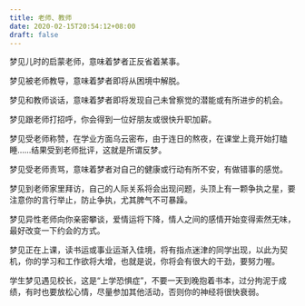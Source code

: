 ```yaml
---
title: 老师、教师
date: 2020-02-15T20:54:12+08:00
draft: false
---
```


梦见儿时的启蒙老师，意味着梦者正反省着某事。


梦见被老师教导，意味着梦者即将从困境中解脱。


梦见和教师谈话，意味着梦者即将发现自己未曾察觉的潜能或有所进步的机会。


梦见跟老师打招呼，你会得到一位好朋友或很快升职加薪。


梦见受老师称赞，在学业方面乌云密布，由于连日的熬夜，在课堂上竟开始打瞌睡……结果受到老师批评，这就是所谓反梦。


梦见受老师责骂，意味着梦者对自己的健康或行动有所不安，有做错事的感觉。


梦见到老师家里拜访，自己的人际关系将会出现问题，头顶上有一颗争执之星，要注意你的言行举止，防止争执，尤其脾气不可暴躁。


梦见异性老师向你亲密攀谈，爱情运将下降，情人之间的感情开始变得索然无味，最好改变一下约会的方式。


梦见正在上课，读书运或事业运渐入佳境，将有指点迷津的同学出现，以此为契机，你的学习和工作欲将大增，也就是说，你将会有很大的干劲，要努力喔。


学生梦见遇见校长，这是“上学恐惧症”，不要一天到晚抱着书本，过分拘泥于成绩，有时也要放松心情，尽量参加其他活动，否则你的神经将很快衰弱。
